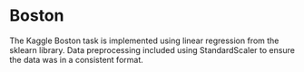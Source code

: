 # Boston
The Kaggle Boston task is implemented using linear regression from the sklearn library. Data preprocessing included using StandardScaler to ensure the data was in a consistent format.
